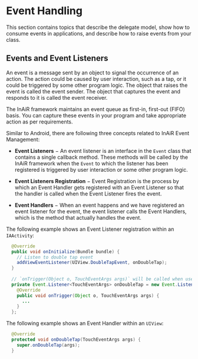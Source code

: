 Event Handling
==============
This section contains topics that describe the delegate model, show how to consume events in applications, and describe how to raise events from your class.

## Events and Event Listeners
An event is a message sent by an object to signal the occurrence of an action. The action could be caused by user interaction, such as a tap, or it could be triggered by some other program logic. The object that raises the event is called the event sender. The object that captures the event and responds to it is called the event receiver.

The InAiR framework maintains an event queue as first-in, first-out (FIFO) basis. You can capture these events in your program and take appropriate action as per requirements.

Similar to Android, there are following three concepts related to InAiR Event Management:

* **Event Listeners** − An event listener is an interface in the `Event` class that contains a single callback method. These methods will be called by the InAiR framework when the `Event` to which the listener has been registered is triggered by user interaction or some other program logic.

* **Event Listeners Registration** − Event Registration is the process by which an Event Handler gets registered with an Event Listener so that the handler is called when the Event Listener fires the event.

* **Event Handlers** − When an event happens and we have registered an event listener for the event, the event listener calls the Event Handlers, which is the method that actually handles the event.

The following example shows an Event Listener registration within an `IAActivity`:
```java
  @Override
  public void onInitialize(Bundle bundle) {
    // Listen to double tap event
    addViewEventListener(UIView.DoubleTapEvent, onDoubleTap);
  }
  
  // `onTrigger(Object o, TouchEventArgs args)` will be called when user performs double tap
  private Event.Listener<TouchEventArgs> onDoubleTap = new Event.Listener<TouchEventArgs>() {
    @Override
    public void onTrigger(Object o, TouchEventArgs args) {
      ...
    }
  };
```

The following example shows an Event Handler within an `UIView`:

```java
  @Override
  protected void onDoubleTap(TouchEventArgs args) {
    super.onDoubleTap(args);
  }
```